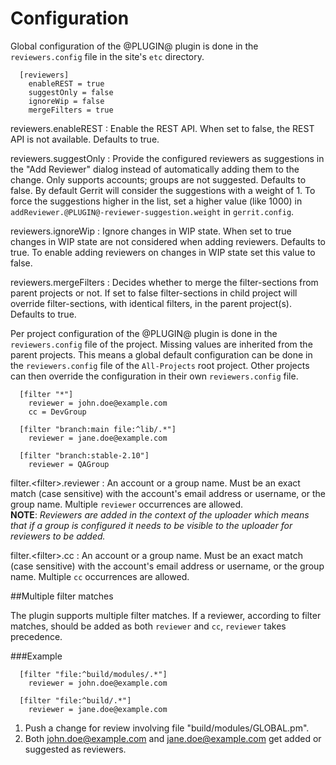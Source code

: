 Configuration
=============

Global configuration of the @PLUGIN@ plugin is done in the
`reviewers.config` file in the site's `etc` directory.

```
  [reviewers]
    enableREST = true
    suggestOnly = false
    ignoreWip = false
    mergeFilters = true
```

reviewers.enableREST
:	Enable the REST API. When set to false, the REST API is not available.
	Defaults to true.

reviewers.suggestOnly
:	Provide the configured reviewers as suggestions in the "Add Reviewer" dialog
	instead of automatically adding them to the change. Only supports accounts;
	groups are not suggested. Defaults to false. By default Gerrit will consider
	the suggestions with a weight of 1. To force the suggestions higher in the
	list, set a higher value (like 1000) in `addReviewer.@PLUGIN@-reviewer-suggestion.weight`
	in `gerrit.config`.

reviewers.ignoreWip
:	Ignore changes in WIP state. When set to true changes in WIP state are not
	considered when adding reviewers. Defaults to true. To enable adding
	reviewers on changes in WIP state set this value to false.

reviewers.mergeFilters
:	Decides whether to merge the filter-sections from parent projects or not.
	If set to false	filter-sections in child project will override
	filter-sections, with identical filters, in the parent project(s).
	Defaults to true.

Per project configuration of the @PLUGIN@ plugin is done in the
`reviewers.config` file of the project. Missing values are inherited
from the parent projects. This means a global default configuration can
be done in the `reviewers.config` file of the `All-Projects` root project.
Other projects can then override the configuration in their own
`reviewers.config` file.

```
  [filter "*"]
    reviewer = john.doe@example.com
    cc = DevGroup

  [filter "branch:main file:^lib/.*"]
    reviewer = jane.doe@example.com

  [filter "branch:stable-2.10"]
    reviewer = QAGroup

```

filter.\<filter\>.reviewer
:	An account or a group name. Must be an exact match (case sensitive) with the
	account's email address or username, or the group name.  Multiple `reviewer`
	occurrences are allowed.\
	**NOTE**: *Reviewers are added in the context of the uploader which means
	that if a group is configured it needs to be visible to the uploader for
	reviewers to be added.*

filter.\<filter\>.cc
:	An account or a group name. Must be an exact match (case sensitive) with the
	account's email address or username, or the group name.  Multiple `cc`
	occurrences are allowed.

##Multiple filter matches

The plugin supports multiple filter matches.
If a reviewer, according to filter matches, should be added as both `reviewer` and `cc`,
`reviewer` takes precedence.

###Example

```
  [filter "file:^build/modules/.*"]
    reviewer = john.doe@example.com

  [filter "file:^build/.*"]
    reviewer = jane.doe@example.com

```

1. Push a change for review involving file "build/modules/GLOBAL.pm".
2. Both john.doe@example.com and jane.doe@example.com get added or suggested as reviewers.
